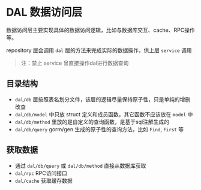 # DAL 数据访问层

数据访问层主要实现具体的数据访问逻辑，比如与数据库交互、cache、RPC操作等。

repository 层会调用 `dal` 层的方法来完成实际的数据操作，供上层 `service` 调用

> 注：禁止 service 曾直接操作dal进行数据查询

## 目录结构

- `dal/db` 层按照表名划分文件，该层的逻辑尽量保持原子性，只是单纯的增删改查  
- `dal/db/model` 中只放 struct 定义和成员函数，其它函数不应该放在 `model` 中  
- `dal/db/method` 里放的是自定义的查询函数，是基于sql注解生成的  
- `dal/db/query` gorm/gen 生成的原子性的查询方法，比如 `Find`, `First` 等

## 获取数据

- 通过 `dal/db/query` 或 `dal/db/method` 直接从数据库获取
- `dal/rpc` RPC访问接口 
- `dal/cache` 获取缓存数据
